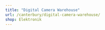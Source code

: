 ```yaml
---
title: "Digital Camera Warehouse"
url: /canterbury/digital-camera-warehouse/
shop: Elektronik
---
```

